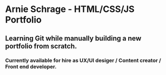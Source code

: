 # Arnie Schrage - HTML/CSS/JS Portfolio

## Learning Git while manually building a new portfolio from scratch.

### Currently available for hire as UX/UI desiger / Content creator / Front end developer.
